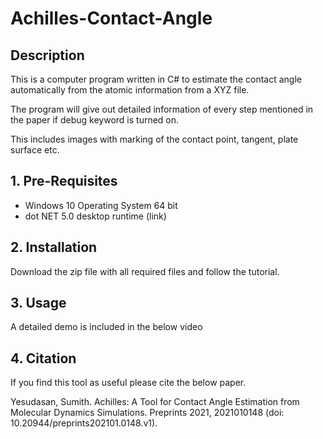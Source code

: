 # Achilles-Contact-Angle

## Description
This is a computer program written in C# to estimate the contact angle automatically from the atomic information from a XYZ file.

The program will give out detailed information of every step mentioned in the paper if debug keyword is turned on.

This includes images with marking of the contact point, tangent, plate surface etc.

## 1. Pre-Requisites
 - Windows 10 Operating System 64 bit
 - dot NET 5.0 desktop runtime (link)

## 2. Installation
  Download the zip file with all required files and follow the tutorial.

## 3. Usage
  A detailed demo is included in the below video
  
## 4. Citation
If you find this tool as useful please cite the below paper.

Yesudasan, Sumith. Achilles: A Tool for Contact Angle Estimation from Molecular Dynamics Simulations. Preprints 2021, 2021010148 (doi: 10.20944/preprints202101.0148.v1).
